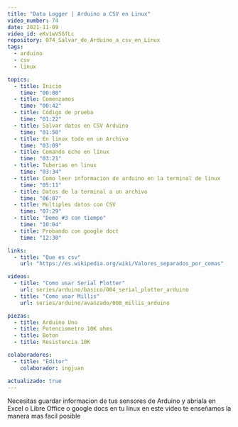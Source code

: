 ```yaml
---
title: "Data Logger | Arduino a CSV en Linux"
video_number: 74
date: 2021-11-09
video_id: eKv1wVSGfLc
repository: 074_Salvar_de_Arduino_a_csv_en_Linux
tags:
  - arduino
  - csv
  - linux

topics:
  - title: Inicio
    time: "00:00"
  - title: Comenzamos
    time: "00:42"
  - title: Código de prueba
    time: "01:22"
  - title: Salvar datos en CSV Arduino
    time: "01:50"
  - title: En linux todo en un Archivo
    time: "03:09"
  - title: Comando echo en linux
    time: "03:21"
  - title: Tuberias en linux
    time: "03:34"
  - title: Como leer informacion de arduino en la terminal de linux
    time: "05:11"
  - title: Datos de la terminal a un archivo
    time: "06:07"
  - title: Multiples datos con CSV
    time: "07:29"
  - title: "Demo #3 con tiempo"
    time: "10:04"
  - title: Probando con google doct
    time: "12:30"

links:
  - title: "Que es csv"
    url: "https://es.wikipedia.org/wiki/Valores_separados_por_comas"

videos:
  - title: "Como usar Serial Plotter"
    url: series/arduino/basico/004_serial_plotter_arduino
  - title: "Como usar Millis"
    url: series/arduino/avanzado/008_millis_arduino

piezas:
  - title: Arduino Uno
  - title: Potenciometro 10K ohms
  - title: Boton
  - title: Resistencia 10K

colaboradores:
  - title: "Editor"
    colaborador: ingjuan

actualizado: true
---
```


Necesitas guardar informacion de tus sensores de Arduino y abriala en Excel o Libre Office o google docs en tu linux en este video te enseñamos la manera mas facil posible
